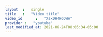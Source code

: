 ```yaml
---
layout  :   single
title   :   "Video title"
video_id      :   "XsxDH4HcOWA"
provider :   "youtube"
last_modified_at: 2021-06-24T08:05:34-05:00
---
```

